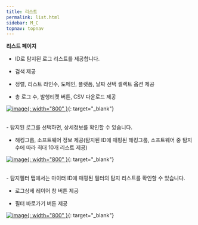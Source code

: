 ```yaml
---
title: 리스트
permalink: list.html
sidebar: M_C
topnav: topnav
---
```



**리스트 페이지**

- ID로 탐지된 로그 리스트를 제공합니다.

- 검색 제공

- 정렬, 리스트 라인수, 도메인, 플랫폼, 날짜 선택 셀렉트 옵션 제공

- 총 로그 수, 발행티켓 버튼, CSV 다운로드 제공

 [![image](/docs/images/Manual/common/mitre/list/1.png){: width="800" }](/docs/images/Manual/common/mitre/list/1.png){: target="_blank"}

 <br />
- 탐지된 로그를 선택하면, 상세정보를 확인할 수 있습니다.

- 해킹그룹, 소프트웨어 정보 제공(탐지된 ID에 매핑된 해킹그룹, 소프트웨어 중 탐지 수에 따라 최대 10개 리스트 제공)

 [![image](/docs/images/Manual/common/mitre/list/2.png){: width="800" }](/docs/images/Manual/common/mitre/list/2.png){: target="_blank"}

<br />
- 탐지필터 탭에서는 마이터 ID에 매핑된 필터의 탐지 리스트를 확인할 수 있습니다.

- 로그상세 레이어 창 버튼 제공

- 필터 바로가기 버튼 제공

 [![image](/docs/images/Manual/common/mitre/list/3.png){: width="800" }](/docs/images/Manual/common/mitre/list/3.png){: target="_blank"}

 